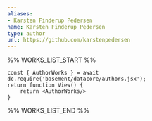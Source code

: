 ```yaml
---
aliases:
- Karsten Finderup Pedersen
name: Karsten Finderup Pedersen
type: author
url: https://github.com/karstenpedersen
---
```



%% WORKS_LIST_START %%

```datacorejsx
const { AuthorWorks } = await dc.require('basement/datacore/authors.jsx');
return function View() {
    return <AuthorWorks/>
}
```
%% WORKS_LIST_END %%